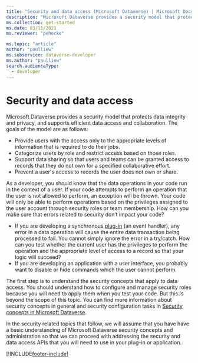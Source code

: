 ```yaml
---
title: "Security and data access (Microsoft Dataverse) | Microsoft Docs" 
description: "Microsoft Dataverse provides a security model that protects data integrity and privacy, and supports efficient data access and collaboration." 
ms.collection: get-started
ms.date: 03/11/2021
ms.reviewer: "pehecke"

ms.topic: "article"
author: "paulliew" 
ms.subservice: dataverse-developer
ms.author: "paulliew"
search.audienceType: 
  - developer
---
```

# Security and data access

Microsoft Dataverse provides a security model that protects data integrity and privacy, and supports efficient data access and collaboration. The goals of the model are as follows:

- Provide users with the access only to the appropriate levels of information that is required to do their jobs.
- Categorize users by role and restrict access based on those roles.
- Support data sharing so that users and teams can be granted access to records that they do not own for a specified collaborative effort.
- Prevent a user's access to records the user does not own or share.

As a developer, you should know that the data operations in your code run in the context of a user. If your code attempts to perform an operation that the user is not allowed to perform, an exception will be thrown. Your code will only be able to perform operations based on the privileges assigned to the user account through security roles or team membership. How can you make sure that errors related to security don’t impact your code?

-	If you are developing a synchronous [plug-in](plug-ins.md) (an event handler), any error in a data operation will cause the entire data transaction being processed to fail. You cannot simply ignore the error in a try/catch. How can you test whether the current user has the privileges to perform the operation and the appropriate level of access to a record so that your logic will succeed?
-	If you are developing an application with a user interface, you probably want to disable or hide commands which the user cannot perform.

The first step is to understand the security concepts that apply to data access. You should understand how to configure and manage security roles because you will need to apply them when you test your code. But this is beyond the scope of this topic.  You can find more information about security concepts in general and security configuration tasks in [Security concepts in Microsoft Dataverse](/power-platform/admin/wp-security-cds).

In the security related topics that follow, we will assume that you have have a basic understanding of Microsoft Dataverse security concepts and administration so that we can proceed with addressing the security and data access APIs that you will need to use in your plug-in or application.


[!INCLUDE[footer-include](../../includes/footer-banner.md)]
